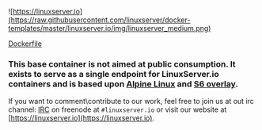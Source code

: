 ![https://linuxserver.io](https://raw.githubusercontent.com/linuxserver/docker-templates/master/linuxserver.io/img/linuxserver_medium.png)

[Dockerfile](https://github.com/linuxserver/docker-baseimage-alpine-apache/blob/master/Dockerfile)

### This base container is not aimed at public consumption. It exists to serve as a single endpoint for LinuxServer.io containers and is based upon [Alpine Linux](https://hub.docker.com/_/alpine/) and [S6 overlay](https://github.com/just-containers/s6-overlay).

If you want to comment\contribute to our work, feel free to join us at out irc channel:
[IRC](https://www.linuxserver.io/irc/) on freenode at `#linuxserver.io` or visit our website at [https://linuxserver.io](https://linuxserver.io).

